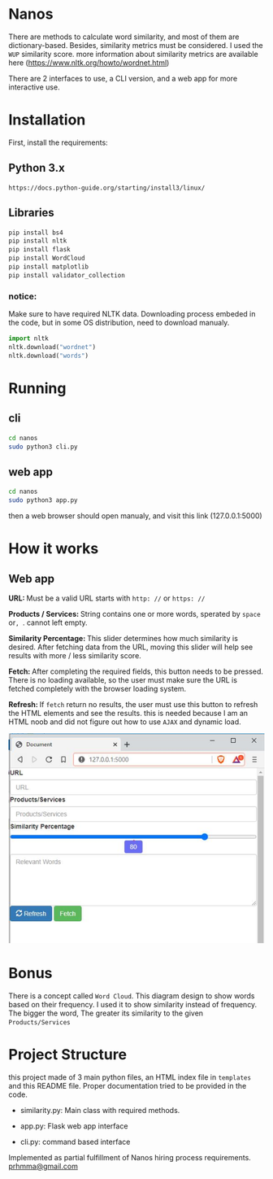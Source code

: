 # Nanos

There are methods to calculate word similarity, and most of them are dictionary-based. Besides, similarity metrics must be considered. I used the `WUP` similarity score. more information about similarity metrics are available here (https://www.nltk.org/howto/wordnet.html)

There are 2 interfaces to use, a CLI version, and a web app for more interactive use.
# Installation
First, install the requirements:
## Python 3.x

    https://docs.python-guide.org/starting/install3/linux/
## Libraries
```sh
pip install bs4
pip install nltk
pip install flask
pip install WordCloud
pip install matplotlib
pip install validator_collection
```
### notice:
Make sure to have required NLTK data. Downloading process embeded in the code, but in some OS distribution, need to download manualy.
```py
import nltk
nltk.download("wordnet")
nltk.download("words")
```
# Running
## cli
```sh
cd nanos
sudo python3 cli.py
```
## web app
```sh
cd nanos
sudo python3 app.py
```
then a web browser should open manualy, and visit this link (127.0.0.1:5000)

# How it works
## Web app
<b> URL: </b> Must be a valid URL starts with `http: //` or `https: //`

<b> Products / Services: </b> String contains one or more words, sperated by `space` or`, `. cannot left empty.

<b> Similarity Percentage: </b> This slider determines how much similarity is desired. After fetching data from the URL, moving this slider will help see results with more / less similarity score.

<b> Fetch: </b> After completing the required fields, this button needs to be pressed. There is no loading available, so the user must make sure the URL is fetched completely with the browser loading system.

<b> Refresh: </b> If `fetch` return no results, the user must use this button to refresh the HTML elements and see the results. this is needed because I am an HTML noob and did not figure out how to use `AJAX` and dynamic load.

![alt text](img\Capture.JPG)

# Bonus
There is a concept called `Word Cloud`. This diagram design to show words based on their frequency. I used it to show similarity instead of frequency. The bigger the word, The greater its similarity to the given `Products/Services`


# Project Structure
this project made of 3 main python files, an HTML index file in `templates` and this README file.
Proper documentation tried to be provided in the code.

-   similarity.py: Main class with required methods.

-   app.py: Flask web app interface

-   cli.py: command based interface

Implemented as partial fulfillment of Nanos hiring process requirements.
prhmma@gmail.com